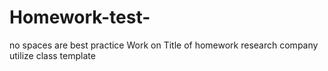 # Homework-test- 
no spaces are best practice
Work on Title of homework
research company
utilize class template